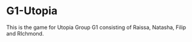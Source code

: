# G1-Utopia
This is the game for Utopia Group G1 consisting of Raissa, Natasha, Filip and RIchmond. 
